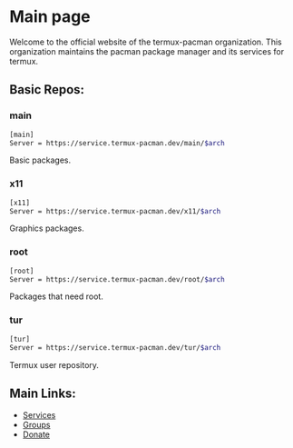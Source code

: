 # Main page
Welcome to the official website of the termux-pacman organization. This organization maintains the pacman package manager and its services for termux.  

## Basic Repos:
### main
```bash
[main]
Server = https://service.termux-pacman.dev/main/$arch
```
Basic packages.

### x11
```bash
[x11]
Server = https://service.termux-pacman.dev/x11/$arch
```
Graphics packages.

### root
```bash
[root]
Server = https://service.termux-pacman.dev/root/$arch
```
Packages that need root.

### tur
```bash
[tur]
Server = https://service.termux-pacman.dev/tur/$arch
```
Termux user repository.

## Main Links:
- [Services](/list_services)
- [Groups](/list_groups)
- [Donate](/donate)
